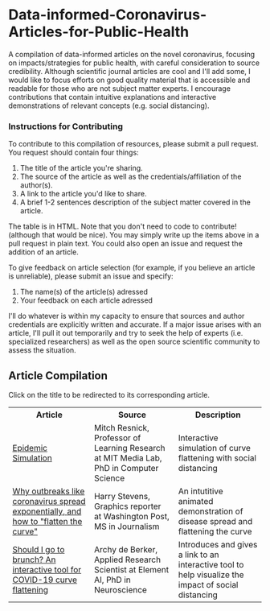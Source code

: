 # Data-informed-Coronavirus-Articles-for-Public-Health
A compilation of data-informed articles on the novel coronavirus, focusing on impacts/strategies for public health, with careful consideration to source credibility. Although scientific journal articles are cool and I'll add some, I would like to focus efforts on good quality material that is accessible and readable for those who are not subject matter experts. I encourage contributions that contain intuitive explanations and interactive demonstrations of relevant concepts (e.g. social distancing).

### Instructions for Contributing
  To contribute to this compilation of resources, please submit a pull request. 
  You request should contain four things:
  1) The title of the article you're sharing.
  2) The source of the article as well as the credentials/affiliation of the author(s).
  3) A link to the article you'd like to share.
  4) A brief 1-2 sentences description of the subject matter covered in the article.
  
  The table is in HTML. Note that you don't need to code to contribute! (although that would be nice).
  You may simply write up the items above in a pull request in plain text. You could also open an issue and request 
  the addition of an article.
  
  To give feedback on article selection (for example, if you believe an article is unreliable), please submit an issue and specify:
  1) The name(s) of the article(s) adressed
  2) Your feedback on each article adressed
  
  I'll do whatever is within my capacity to ensure that sources and author credentials are explicitly written and accurate.
  If a major issue arises with an article, I'll pull it out temporarily and try to seek the help of experts (i.e. specialized researchers) as well as the open source scientific community to assess the situation. 
  
## Article Compilation

Click on the title to be redirected to its corresponding article.

<table class="tg">
  <tr>
    <th class="tg-yw4l"><b>Article</b></th>
    <th class="tg-yw4l"><b>Source</b></th>
    <th class="tg-yw4l"><b>Description</b></th>
  </tr>
  <tr>
    <td class="tg-yw4l">
      <a href="https://scratch.mit.edu/projects/376656449/?fbclid=IwAR3XUF_iUswPuIydgZB9AUVfLElFHxgPIxsDwQOmD3vjI3FoMBXjuPupYDE<">
        <div style="height:100%;width:100%">
          Epidemic Simulation
        </div>
      </a>
    </td>
    <td class="tg-yw4l">Mitch Resnick, Professor of Learning Research at MIT Media Lab, PhD in Computer Science</td>
    <td class="tg-yw4l">Interactive simulation of curve flattening with social distancing</td>
  </tr>
  <tr>
    <td class="tg-yw4l">
      <a href="https://www.washingtonpost.com/graphics/2020/world/corona-simulator/?fbclid=IwAR1TUSfRZlzZzDTImeptdU7LKcSNPsz3_rVfBjuYWbxiRneDdO1oOhsKj7Q">
        <div style="height:100%;width:100%">
          Why outbreaks like coronavirus spread exponentially, and how to "flatten the curve"
        </div>
      </a>
    </td>
    <td class="tg-yw4l">Harry Stevens, Graphics reporter at Washington Post, MS in Journalism</td>
    <td class="tg-yw4l">An intutitive animated demonstration of disease spread and flattening the curve</td>
    </td>
  </tr>
  <tr>
    <td class="tg-yw4l">
      <a href="https://towardsdatascience.com/should-i-go-to-brunch-an-interactive-tool-for-covid-19-curve-flattening-6ab6a914af0">
        <div style="height:100%;width:100%">
          Should I go to brunch? An interactive tool for COVID-19 curve flattening
        </div>
      </a>
    </td>
    <td class="tg-yw4l">Archy de Berker, Applied Research Scientist at Element AI, PhD in Neuroscience </td>
    <td class="tg-yw4l">Introduces and gives a link to an interactive tool to help visualize the impact of social distancing</td>
    </td>
  </tr>
</table>

